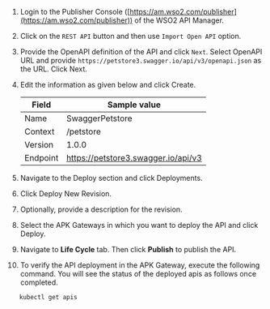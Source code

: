 1. Login to the Publisher Console ([https://am.wso2.com/publisher](https://am.wso2.com/publisher)) of the WSO2 API Manager.
2. Click on the `REST API` button and then use `Import Open API` option.
3. Provide the OpenAPI definition of the API and click `Next`. Select OpenAPI URL and provide `https://petstore3.swagger.io/api/v3/openapi.json` as the URL. Click Next.
4. Edit the information as given below and click Create.

   | Field    | Sample value                        |
      |----------|-------------------------------------|
   | Name     | SwaggerPetstore                     |
   | Context  | /petstore                           |
   | Version  | 1.0.0                               |
   | Endpoint | https://petstore3.swagger.io/api/v3 |

5. Navigate to the Deploy section and click Deployments. 
6. Click Deploy New Revision. 
7. Optionally, provide a description for the revision. 
8. Select the APK Gateways in which you want to deploy the API and click Deploy. 
9. Navigate to **Life Cycle** tab. Then click **Publish** to publish the API. 
10. To verify the API deployment in the APK Gateway, execute the following command. You will see the status of the deployed apis as follows once completed.

```bash
   kubectl get apis
```